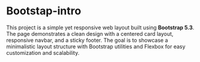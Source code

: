 # Bootstap-intro
This project is a simple yet responsive web layout built using **Bootstrap 5.3**. The page demonstrates a clean design with a centered card layout, responsive navbar, and a sticky footer. The goal is to showcase a minimalistic layout structure with Bootstrap utilities and Flexbox for easy customization and scalability.
